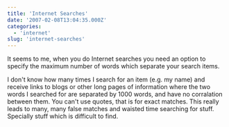 ```yaml
---
title: 'Internet Searches'
date: '2007-02-08T13:04:35.000Z'
categories:
  - 'internet'
slug: 'internet-searches'
---
```


It seems to me, when you do Internet searches you need an option to specify the maximum number of words which separate your search items.

I don't know how many times I search for an item (e.g. my name) and receive links to blogs or other long pages of information where the two words I searched for are separated by 1000 words, and have no corralation between them. You can't use quotes, that is for exact matches. This really leads to many, many false matches and waisted time searching for stuff. Specially stuff which is difficult to find.
